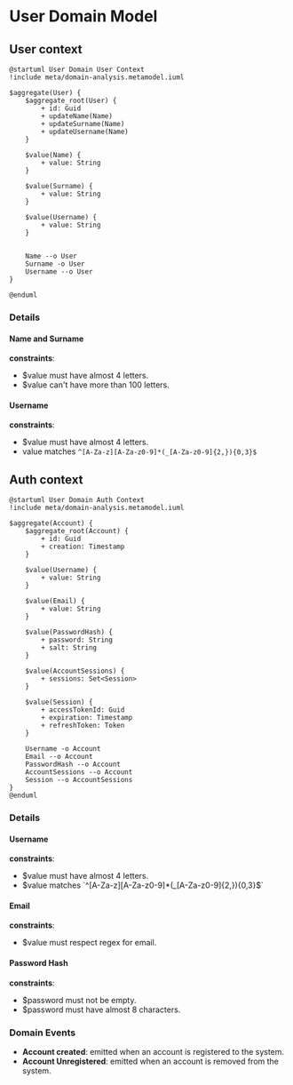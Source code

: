 # User Domain Model

## User context
```plantuml
@startuml User Domain User Context
!include meta/domain-analysis.metamodel.iuml

$aggregate(User) {
    $aggregate_root(User) {
        + id: Guid
        + updateName(Name)
        + updateSurname(Name)
        + updateUsername(Name)
    }

    $value(Name) {
        + value: String
    }

    $value(Surname) {
        + value: String
    }

    $value(Username) {
        + value: String
    }

    
    Name --o User
    Surname -o User
    Username --o User
}

@enduml
```
### Details

#### Name and Surname

**constraints**:

- $value must have almost 4 letters.
- $value can't have more than 100 letters.

#### Username

**constraints**:

- $value must have almost 4 letters.
- value matches `^[A-Za-z][A-Za-z0-9]*(_[A-Za-z0-9]{2,}){0,3}$`

## Auth context
```plantuml
@startuml User Domain Auth Context
!include meta/domain-analysis.metamodel.iuml

$aggregate(Account) {
    $aggregate_root(Account) {
        + id: Guid
        + creation: Timestamp
    }

    $value(Username) {
        + value: String
    }

    $value(Email) {
        + value: String
    }

    $value(PasswordHash) {
        + password: String
        + salt: String
    }

    $value(AccountSessions) {
        + sessions: Set<Session> 
    }

    $value(Session) {
        + accessTokenId: Guid
        + expiration: Timestamp
        + refreshToken: Token
    }

    Username -o Account
    Email --o Account
    PasswordHash --o Account
    AccountSessions --o Account
    Session --o AccountSessions
}
@enduml
```

### Details

#### Username

**constraints**:

- $value must have almost 4 letters.
- $value matches `^[A-Za-z][A-Za-z0-9]*(_[A-Za-z0-9]{2,}){0,3}$`

#### Email

**constraints**:

- $value must respect regex for email.

#### Password Hash

**constraints**:

- $password must not be empty.
- $password must have almost 8 characters.

### Domain Events

* **Account created**: emitted when an account is registered to the system.
* **Account Unregistered**: emitted when an account is removed from the system.
